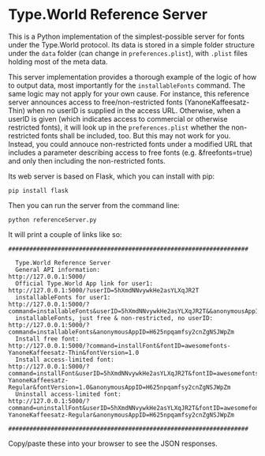 

# Type.World Reference Server

This is a Python implementation of the simplest-possible server for fonts under the Type.World protocol.
Its data is stored in a simple folder structure under the `data` folder (can change in `preferences.plist`), with `.plist` files holding most of the meta data.

This server implementation provides a thorough example of the logic of how to output data, most importantly for the `installableFonts` command. 
The same logic may not apply for your own cause. For instance, this reference server announces access to free/non-restricted fonts (YanoneKaffeesatz-Thin) when no userID is supplied in the access URL. Otherwise, when a userID is given (which indicates access to commercial or otherwise restricted fonts), it will look up in the `preferences.plist` whether the non-restricted fonts shall be included, too. But this may not work for you. Instead, you could annouce non-restricted fonts under a modified URL that includes a parameter describing access to free fonts (e.g. &freefonts=true) and only then including the non-restricted fonts.

Its web server is based on Flask, which you can install with pip:

`pip install flask`

Then you can run the server from the command line:

`python referenceServer.py`

It will print a couple of links like so:

```
####################################################################

  Type.World Reference Server
  General API information:                                   http://127.0.0.1:5000/
  Official Type.World App link for user1:                    http://127.0.0.1:5000/?userID=5hXmdNNvywkHe2asYLXqJR2T
  installableFonts for user1:                                http://127.0.0.1:5000/?command=installableFonts&userID=5hXmdNNvywkHe2asYLXqJR2T&&anonymousAppID=H625npqamfsy2cnZgNSJWpZm
  installableFonts, just free & non-restricted, no userID:   http://127.0.0.1:5000/?command=installableFonts&anonymousAppID=H625npqamfsy2cnZgNSJWpZm
  Install free font:                                         http://127.0.0.1:5000/?command=installFont&fontID=awesomefonts-YanoneKaffeesatz-Thin&fontVersion=1.0
  Install access-limited font:                               http://127.0.0.1:5000/?command=installFont&userID=5hXmdNNvywkHe2asYLXqJR2T&fontID=awesomefonts-YanoneKaffeesatz-Regular&fontVersion=1.0&anonymousAppID=H625npqamfsy2cnZgNSJWpZm
  Uninstall access-limited font:                             http://127.0.0.1:5000/?command=uninstallFont&userID=5hXmdNNvywkHe2asYLXqJR2T&fontID=awesomefonts-YanoneKaffeesatz-Regular&anonymousAppID=H625npqamfsy2cnZgNSJWpZm

####################################################################
```

Copy/paste these into your browser to see the JSON responses.
